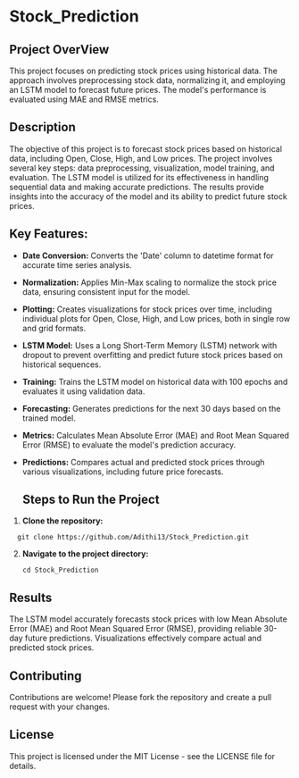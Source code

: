 # Stock_Prediction

## Project OverView
This project focuses on predicting stock prices using historical data. The approach involves preprocessing stock data, normalizing it, and employing an LSTM model to forecast future prices. The model's performance is evaluated using MAE and RMSE metrics.

## Description
The objective of this project is to forecast stock prices based on historical data, including Open, Close, High, and Low prices. The project involves several key steps: data preprocessing, visualization, model training, and evaluation. The LSTM model is utilized for its effectiveness in handling sequential data and making accurate predictions. The results provide insights into the accuracy of the model and its ability to predict future stock prices.

## Key Features:
- **Date Conversion:** Converts the 'Date' column to datetime format for accurate time series analysis.
- **Normalization:** Applies Min-Max scaling to normalize the stock price data, ensuring consistent input for the model.
- **Plotting:** Creates visualizations for stock prices over time, including individual plots for Open, Close, High, and Low prices, both in single row and grid formats.
- **LSTM Model:** Uses a Long Short-Term Memory (LSTM) network with dropout to prevent overfitting and predict future stock prices based on historical sequences.
- **Training:** Trains the LSTM model on historical data with 100 epochs and evaluates it using validation data.
- **Forecasting:** Generates predictions for the next 30 days based on the trained model.
- **Metrics:** Calculates Mean Absolute Error (MAE) and Root Mean Squared Error (RMSE) to evaluate the model's prediction accuracy.
- **Predictions:** Compares actual and predicted stock prices through various visualizations, including future price forecasts.

  ## Steps to Run the Project

1. **Clone the repository:**
  ```
    git clone https://github.com/Adithi13/Stock_Prediction.git
  ```

2. **Navigate to the project directory:**

    ```
   cd Stock_Prediction
    ```

## Results
The LSTM model accurately forecasts stock prices with low Mean Absolute Error (MAE) and Root Mean Squared Error (RMSE), providing reliable 30-day future predictions. Visualizations effectively compare actual and predicted stock prices.

## Contributing
Contributions are welcome! Please fork the repository and create a pull request with your changes.

## License
This project is licensed under the MIT License - see the LICENSE file for details.
